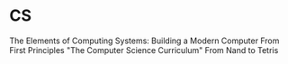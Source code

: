 # CS
The Elements of Computing Systems: Building a Modern Computer From First Principles "The Computer Science Curriculum" From Nand to Tetris
